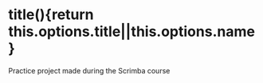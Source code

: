 # title(){return this.options.title||this.options.name}

Practice project made during the Scrimba course
